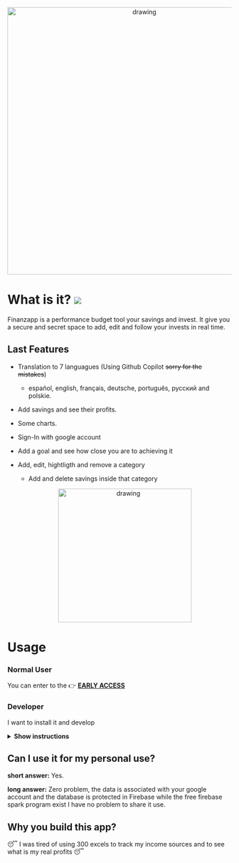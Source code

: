   <p align="center">
    <img src="https://github.com/Alci6/finanzas/blob/7cd16a57b5717561a49e0a34f796e122b27b1295/readme-attached/Banner.png" alt="drawing" width="600px"/>
</p>

# What is it? [<img src="https://img.shields.io/badge/early-access-red">](https://finanzas.vercel.app/)
Finanzapp is a performance budget tool your savings and invest. It give you a secure and secret space to add, edit and follow your invests in real time. 


## Last Features

* Translation to 7 languagues (Using Github Copilot ~~sorry for the mistakes~~)
  * español, english, français, deutsche, português, русский and polskie.
* Add savings and see their profits.
* Some charts.
* Sign-In with google account
* Add a goal and see how close you are to achieving it
* Add, edit, hightligth and remove a category
  * Add and delete savings inside that category 


  <p align="center">
    <img src="https://github.com/Alci6/finanzas/blob/218779b64cfd156584798b2e2e7a0cae6de38fa0/readme-attached/finanz.gif" alt="drawing" width="300px"/>
</p>

# Usage

### Normal User
You can enter to the 👉 [ **EARLY ACCESS**](https://finanzas.vercel.app/)

### Developer
I want to install it and develop

<details><summary><b>Show instructions</b></summary>
1. Clone the repo:
  

```
$ git clone https://github.com/Alci6/finanzas.git
```
  
2. Install Dependecies
```
$ cd finanzas
$ npm install
```

3. Start the localhost
```
$ npm run start
```
  
4. Start the unit test batery (optional)
```
$ npm run test:watch
```
  
</details>


## Can I use it for my personal use?

**short answer:** Yes.

**long answer:** Zero problem, the data is associated with your google account and the database is protected in Firebase while the free firebase spark program exist I have no problem to share it use.

## Why you build this app?
😴 I was tired of using 300 excels to track my income sources and to see what is my real profits 😴
 
